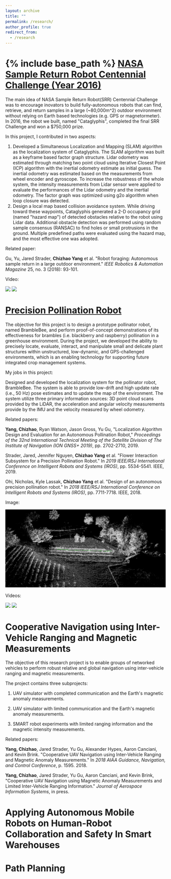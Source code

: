 ```yaml
---
layout: archive
title: ""
permalink: /research/
author_profile: true
redirect_from:
  - /research
---
```


{% include base_path %}
[NASA Sample Return Robot Centennial Challenge (Year 2016)](http://www.youtube.com/watch?v=ThKvmDHuXdU)
===
The main idea of NASA Sample Return Robot(SRR) Centennial Challenge was to encourage inovators to build fully-autonomous robots that can find, retrieve, and return samples in a large (~80,000m^2) outdoor environment without relying on Earth based technologies (e.g. GPS or magnetormeter). In 2016, the robot we built, named "Cataglyphis", completed the final SRR Challenge and won a $750,000 prize.

In this project, I contributed in two aspects:
1. Developed a Simultaneous Localization and Mapping (SLAM) algorithm as the localization system of Cataglyphis. The SLAM algorithm was built as a keyframe based factor graph structure. Lidar odometry was estimated  through matching two point cloud using Iterative Closest Point (ICP) algorithm with the inertial odometry estimate as initial guess. The inertial odometry was estimated based on the measurements from wheel encoder and gyroscope. To increase the robustness of the whole system, the intensity measurements from Lidar sensor were applied to evaluate the performances of the Lidar odometry and the inertial odometry. The factor graph was optimized using g2o algorithm when loop closure was detected.
2. Design a local map based collision avoidance system. While driving toward these waypoints, Cataglyphis generated a 2-D occupancy grid (named "hazard map") of detected obstacles relative to the robot using Lidar data. Additional obstacle detection was performed using random sample consensus (RANSAC) to find holes or small protrusions in the ground. Multiple predefined paths were evaluated using the hazard map, and the most effective one was adopted.

Related paper:

Gu, Yu, Jared Strader, **Chizhao Yang** et al. "Robot foraging: Autonomous sample return in a large outdoor environment." *IEEE Robotics & Automation Magazine* 25, no. 3 (2018): 93-101.

Video:

[![](http://img.youtube.com/vi/ThKvmDHuXdU/0.jpg)](http://www.youtube.com/watch?v=ThKvmDHuXdU "NASA Sample Return Robot Centennial Challenge (Year 2016)")
[![](http://img.youtube.com/vi/I5ILl1QPxr0/0.jpg)](http://www.youtube.com/watch?v=I5ILl1QPxr0 "2017 Robotic Easter Egg Hunt by Cataglyphis")

[Precision Pollination Robot](http://www.youtube.com/watch?v=66isrgth7-Q)
===
The objective for this project is to design a prototype pollinator robot, named BrambleBee, and perform proof-of-concept demonstrations of its effectiveness for brambles (i.e. blackberry and raspberry) pollination in a greenhouse environment. During the project, we developed the ability to precisely locate, evaluate, interact, and manipulate small and delicate plant structures within unstructured, low-dynamic, and GPS-challenged environments, which is an enabling technology for supporting future integrated crop management systems.

My jobs in this project:

Designed and developed the localization system for the pollinator robot, BrambleBee. The system is able to provide low-drift and high update rate (i.e., 50 Hz) pose estimates and to update the map of the environment. The system utilize three primary information sources: 3D point cloud scans provided by the LiDAR, the acceleration and angular velocity measurements provide by the IMU and the velocity measured by wheel odometry.

Related papers:

**Yang, Chizhao**, Ryan Watson, Jason Gross, Yu Gu, "Localization Algorithm Design and Evaluation for an Autonomous Pollination Robot," *Proceedings of the 32nd International Technical Meeting of the Satellite Division of The Institute of Navigation (ION GNSS+ 2019)*, pp. 2702-2710, 2019.

Strader, Jared, Jennifer Nguyen, **Chizhao Yang** et al. "Flower Interaction Subsystem for a Precision Pollination Robot." In *2019 IEEE/RSJ International Conference on Intelligent Robots and Systems (IROS)*, pp. 5534-5541. IEEE, 2019.

Ohi, Nicholas, Kyle Lassak, **Chizhao Yang** et al. "Design of an autonomous precision pollination robot." In *2018 IEEE/RSJ International Conference on Intelligent Robots and Systems (IROS)*, pp. 7711-7718. IEEE, 2018.

Image:

<p align='center'>
    <img src="/images/farm_slam.png" alt="drawing" width="800"/>
</p>

Videos:

[![](http://img.youtube.com/vi/66isrgth7-Q/0.jpg)](http://www.youtube.com/watch?v=66isrgth7-Q "BrambleBee Greenhouse Pollination Experiment with QR Flowers")
[![](http://img.youtube.com/vi/ZbgtP9CHycA/0.jpg)](http://www.youtube.com/watch?v=ZbgtP9CHycA "BrambleBee Robot Pollinating a High-Fidelity Artificial Plant")


Cooperative Navigation using Inter-Vehicle Ranging and Magnetic Measurements
===
The objective of this research project is to enable groups of networked vehicles to perform robust relative and global navigation using inter-vehicle ranging and magnetic measurements.

The project contains three subprojects:

1. UAV simulator with completed communication and the Earth's magnetic anomaly measurements.


2. UAV simulator with limited communication and the Earth's magnetic anomaly measurements.


3. SMART robot experiments with limited ranging information and the magnetic intensity measurements.

Related papers:

**Yang, Chizhao**, Jared Strader, Yu Gu, Alexander Hypes, Aaron Canciani, and Kevin Brink. "Cooperative UAV Navigation using Inter-Vehicle Ranging and Magnetic Anomaly Measurements." In *2018 AIAA Guidance, Navigation, and Control Conference*, p. 1595. 2018.

**Yang, Chizhao**, Jared Strader, Yu Gu, Aaron Canciani, and Kevin Brink, "Cooperative UAV Navigation using Magnetic Anomaly Measurements and Limited Inter-Vehicle Ranging Information." *Journal of Aerospace Information Systems*, in press.

Applying Autonomous Mobile Robots on Human-Robot Collaboration and Safety In Smart Warehouses
===

Path Planning
===
